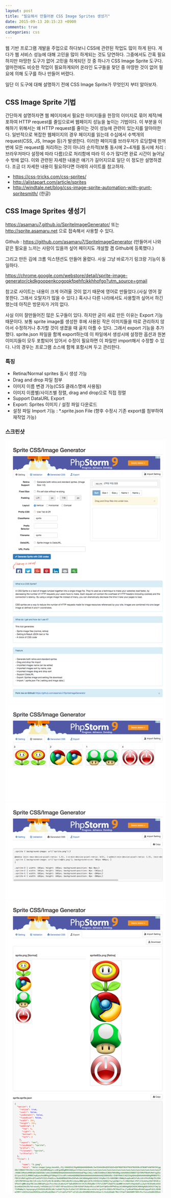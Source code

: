 ```yaml
---
layout: post
title: "필요해서 만들어본 CSS Image Sprites 생성기"
date: 2015-09-13 20:15:23 +0900
comments: true
categories: css
---
```

웹 기반 프로그램 개발을 주업으로 하다보니 CSS에 관련된 작업도 많이 하게 된다. 게다가 웹 서비스 성능에 대해 고민을 많이 하게되는 것도 당연하다.
그중에서도 간혹 필요하지만 마땅한 도구가 없어 고민을 하게되던 것 중 하나가 CSS Image Sprite 도구다.
얼마전에도 비슷한 작업이 필요하게되어 온라인 도구들을 찾던 중 마땅한 것이 없어 필요에 의해 도구를 하나 만들어 버렸다.

일단 이 도구에 대해 설명하기 전에 CSS Image Sprite가 무엇인지 부터 알아보자.

## CSS Image Sprite 기법

간단하게 설명하자면 웹 페이지에서 필요한 이미지들을 한장의 이미지로 묶어 제작/배포하여 HTTP request를 줄임으로써 웹페이지 성능을 높이는 기법이다.
이 부분을 이해하기 위해서는 왜 HTTP request를 줄이는 것이 성능에 관련이 있는지를 알아야한다.
일반적으로 복잡한 웹페이지의 경우 페이지를 읽는데 수십에서 수백개의 request(CSS, JS, Image 등)가 발생한다. 이러한 페이지를 브라우저가 로딩할때 한꺼번에 모든 request를 처리하는 것이 아니라 순차적(보통 동시에 2~4개를 동시에 처리 : 브라우저마다 설정에 따라 다름)으로 처리함에 따라 이 수가 많다면 완료 시간이 늘어날 수 밖에 없다. 이와 관련된 자세한 내용은 얘기가 길어지므로 일단 이 정도만 설명하겠다. 조금 더 자세한 내용이 필요하다면 아래의 사이트를 참고하자.

* https://css-tricks.com/css-sprites/
* http://alistapart.com/article/sprites
* http://windtale.net/blog/css-image-sprite-automation-with-grunt-spritesmith/ (한글)

## CSS Image Sprites 생성기

https://asamaru7.github.io/SpriteImageGenerator/  또는  http://sprite.asamaru.net  으로 접속해서 사용할 수 있다.

Github :  https://github.com/asamaru7/SpriteImageGenerator
(만들어서 나와 같은 필요을 느끼는 사람이 있을까 싶어 페이지도 개설할 겸 Github에 등록했다.)

그리고 만든 김에 크롬 익스텐션도 만들어 올렸다. 사실 그냥 바로가기 링크랑 기능이 동일하다.

https://chrome.google.com/webstore/detail/sprite-image-generator/ckdkgoopenkcogopkfpehfcjkkhhofgo?utm_source=gmail

참고로 사이트는 내용이 크게 어려울 것이 없기 때문에 영어로 만들었다.(사실 영어 잘 못한다. 그래서 오탈자가 많을 수 있다.) 혹시나 다른 나라에서도 사용할까 싶어서 하긴 했는데 아직은 방문자가 거의 없다.

사실 이미 잘만들어진 많은 도구들이 있다. 하지만 굳이 새로 만든 이유는 Export 기능 때문이다. 보통 sprite image를 생성한 후에 사용된 작은 이미지들을 따로 관리하지 않아서 수정하거나 추가할 것이 생겼을 때 골치 아플 수 있다. 그래서 export 기능을 추가 했다. sprite.json 파일을 함께 export하는데 이 파일에서 생성시에 설정한 옵션과 원본 이미지들이 모두 포함되어 있어서 수정이 필요하면 이 파일만 import해서 수정할 수 있다. 나의 경우는 프로그램 소스에 함께 포함시켜 두고 관리한다.

### 특징

- Retina/Normal sprites 동시 생성 가능
- Drag and drop 파일 첨부
- 이미지 이름 변경 가능(CSS 클래스명에 사용됨)
- 이미지 이름별/사이즈별 정렬, drag and drop으로 직접 정렬
- Support DataURL Export
- Export: Sprites 이미지 / 설정 파일 다운로드
- 설정 파일 Import 기능 : *.sprite.json File (향후 수정시 기존 export를 첨부하여 재작업 가능)

### 스크린샷

![Sprite CSS Image Generator 설정](/img/2015-09-13-online-css-image-sprites-generator-1.png)
![Sprite CSS Image Generator 확인](/img/2015-09-13-online-css-image-sprites-generator-2.png)
![Sprite CSS Image Generator 생성](/img/2015-09-13-online-css-image-sprites-generator-3.png)
![Sprite CSS Image Generator 추출](/img/2015-09-13-online-css-image-sprites-generator-4.png)